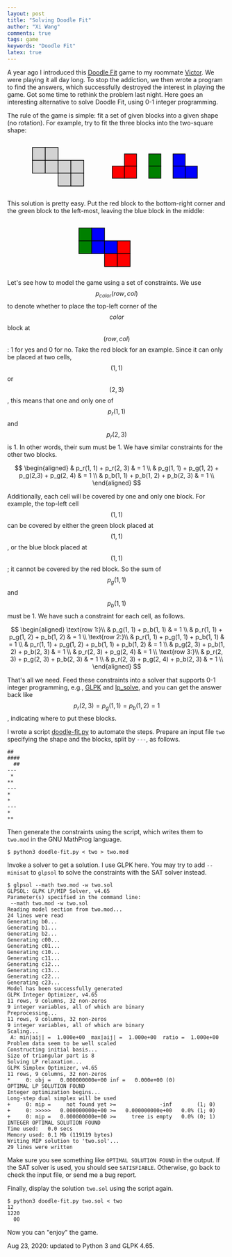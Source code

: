 ```yaml
---
layout: post
title: "Solving Doodle Fit"
author: "Xi Wang"
comments: true
tags: game
keywords: "Doodle Fit"
latex: true
---
```

A year ago I introduced this
[Doodle Fit](http://www.google.com/search?q=doodle+fit) game
to my roommate [Victor](http://www.costan.us/).
We were playing it all day long.  To stop the addiction, we then
wrote a  program to find the answers, which successfully destroyed
the interest in playing the game.  Got some time to rethink
the problem last night.  Here goes an interesting alternative to
solve Doodle Fit, using 0-1 integer programming.

The rule of the game is simple: fit a set of given blocks into
a given shape (no rotation).  For example, try to fit the three
blocks into the two-square shape:
<center>
<svg width="180" height="120" viewBox="-.1 -.1 6.1 3.1">
	<g stroke-width="0.05" fill="lightgrey" stroke="black">
		<rect x="0" y="0" width="1" height="1" />
		<rect x="1" y="0" width="1" height="1" />
		<rect x="0" y="1" width="1" height="1" />
		<rect x="1" y="1" width="1" height="1" />
		<rect x="2" y="1" width="1" height="1" />
		<rect x="3" y="1" width="1" height="1" />
		<rect x="2" y="2" width="1" height="1" />
		<rect x="3" y="2" width="1" height="1" />
	</g>
</svg>
<svg width="210" height="120" viewBox="-.1 0 7.5 2">
	<g stroke-width="0.05" fill="red" stroke="black">
		<rect x="1" y="0" width="1" height="1" />
		<rect x="0" y="1" width="1" height="1" />
		<rect x="1" y="1" width="1" height="1" />
	</g>
	<g stroke-width="0.05" fill="green" stroke="black">
		<rect x="3" y="0" width="1" height="1" />
		<rect x="3" y="1" width="1" height="1" />
	</g>
	<g stroke-width="0.05" fill="blue" stroke="black">
		<rect x="5" y="0" width="1" height="1" />
		<rect x="5" y="1" width="1" height="1" />
		<rect x="6" y="1" width="1" height="1" />
	</g>
</svg>
</center>

This solution is pretty easy.  Put the red block to the bottom-right
corner and the green block to the left-most, leaving the blue block
in the middle:
<center>
<svg width="180" height="120" viewBox="-.1 -.1 6.1 3.1">
	<g stroke-width="0.05" stroke="black">
		<rect x="0" y="0" width="1" height="1" fill="green" />
		<rect x="1" y="0" width="1" height="1" fill="blue" />
		<rect x="0" y="1" width="1" height="1" fill="green" />
		<rect x="1" y="1" width="1" height="1" fill="blue" />
		<rect x="2" y="1" width="1" height="1" fill="blue" />
		<rect x="3" y="1" width="1" height="1" fill="red" />
		<rect x="2" y="2" width="1" height="1" fill="red" />
		<rect x="3" y="2" width="1" height="1" fill="red" />
	</g>
</svg>
</center>

Let's see how to model the game using a set of constraints.
We use $$p_{color}(row, col)$$ to denote whether to place the
top-left corner of the $$color$$ block at $$(row, col)$$: 1 for yes
and 0 for no.  Take the red block for an example.  Since it can
only be placed at two cells, $$(1, 1)$$ or $$(2, 3)$$, this means
that one and only one of $$p_r(1, 1)$$ and $$p_r(2, 3)$$ is 1.
In other words, their sum must be 1.  We have similar constraints
for the other two blocks.

$$
\begin{aligned}
& p_r(1, 1) + p_r(2, 3)                        & = 1 \\
& p_g(1, 1) + p_g(1, 2) + p_g(2,3) + p_g(2, 4) & = 1 \\
& p_b(1, 1) + p_b(1, 2) + p_b(2, 3)            & = 1 \\
\end{aligned}
$$

Additionally, each cell will be covered by one and only one block.
For example, the top-left cell $$(1, 1)$$ can be covered by either
the green block placed at $$(1, 1)$$, or the blue block placed at
$$(1, 1)$$; it cannot be covered by the red block.  So the sum of
$$p_g(1, 1)$$ and $$p_b(1, 1)$$ must be 1.  We have such a constraint
for each cell, as follows.

$$
\begin{aligned}
\text{row 1:}\\
& p_g(1, 1) + p_b(1, 1)                         & = 1 \\
& p_r(1, 1) + p_g(1, 2) + p_b(1, 2)             & = 1 \\
\text{row 2:}\\
& p_r(1, 1) + p_g(1, 1) + p_b(1, 1)             & = 1 \\
& p_r(1, 1) + p_g(1, 2) + p_b(1, 1) + p_b(1, 2) & = 1 \\
& p_g(2, 3) + p_b(1, 2) + p_b(2, 3)             & = 1 \\
& p_r(2, 3) + p_g(2, 4)                         & = 1 \\
\text{row 3:}\\
& p_r(2, 3) + p_g(2, 3) + p_b(2, 3)             & = 1 \\
& p_r(2, 3) + p_g(2, 4) + p_b(2, 3)             & = 1 \\
\end{aligned}
$$

That's all we need.  Feed these constraints into a solver
that supports 0-1 integer programming, e.g.,
[GLPK](http://www.gnu.org/software/glpk/) and
[lp_solve](http://lpsolve.sourceforge.net/),
and you can get the answer back like
$$p_r(2, 3) = p_g(1, 1) = p_b(1, 2) = 1$$,
indicating where to put these blocks.

I wrote a script [doodle-fit.py](/{{site.code_dir}}/doodle-fit.py)
to automate the steps.
Prepare an input file `two` specifying the shape and the
blocks, split by `---`, as follows.

	##
	####
	  ##
	---
	 *
	**
	---
	*
	*
	---
	*
	**

Then generate the constraints using the script,
which writes them to `two.mod` in the GNU MathProg language.

	$ python3 doodle-fit.py < two > two.mod

Invoke a solver to get a solution.  I use GLPK here.
You may try to add `--minisat` to `glpsol` to solve the constraints
with the SAT solver instead.

```
$ glpsol --math two.mod -w two.sol
GLPSOL: GLPK LP/MIP Solver, v4.65
Parameter(s) specified in the command line:
 --math two.mod -w two.sol
Reading model section from two.mod...
24 lines were read
Generating b0...
Generating b1...
Generating b2...
Generating c00...
Generating c01...
Generating c10...
Generating c11...
Generating c12...
Generating c13...
Generating c22...
Generating c23...
Model has been successfully generated
GLPK Integer Optimizer, v4.65
11 rows, 9 columns, 32 non-zeros
9 integer variables, all of which are binary
Preprocessing...
11 rows, 9 columns, 32 non-zeros
9 integer variables, all of which are binary
Scaling...
 A: min|aij| =  1.000e+00  max|aij| =  1.000e+00  ratio =  1.000e+00
Problem data seem to be well scaled
Constructing initial basis...
Size of triangular part is 8
Solving LP relaxation...
GLPK Simplex Optimizer, v4.65
11 rows, 9 columns, 32 non-zeros
*     0: obj =   0.000000000e+00 inf =   0.000e+00 (0)
OPTIMAL LP SOLUTION FOUND
Integer optimization begins...
Long-step dual simplex will be used
+     0: mip =     not found yet >=              -inf        (1; 0)
+     0: >>>>>   0.000000000e+00 >=   0.000000000e+00   0.0% (1; 0)
+     0: mip =   0.000000000e+00 >=     tree is empty   0.0% (0; 1)
INTEGER OPTIMAL SOLUTION FOUND
Time used:   0.0 secs
Memory used: 0.1 Mb (119119 bytes)
Writing MIP solution to 'two.sol'...
29 lines were written
```

Make sure you see something like `OPTIMAL SOLUTION FOUND`
in the output.  If the SAT solver is used, you should see
`SATISFIABLE`.  Otherwise, go back to check the input file,
or send me a bug report.

Finally, display the solution `two.sol` using the script again.

	$ python3 doodle-fit.py two.sol < two
	12  
	1220
	  00

Now you can "enjoy" the game.

Aug 23, 2020: updated to Python 3 and GLPK 4.65.
